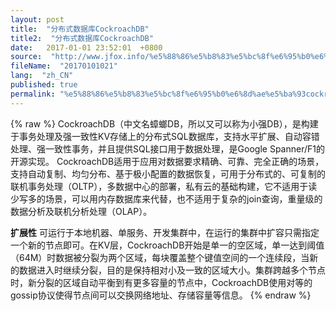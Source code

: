 ```yaml
---
layout: post
title:  "分布式数据库CockroachDB"
title2:  "分布式数据库CockroachDB"
date:   2017-01-01 23:52:01  +0800
source:  "http://www.jfox.info/%e5%88%86%e5%b8%83%e5%bc%8f%e6%95%b0%e6%8d%ae%e5%ba%93cockroachdb.html"
fileName:  "20170101021"
lang:  "zh_CN"
published: true
permalink: "%e5%88%86%e5%b8%83%e5%bc%8f%e6%95%b0%e6%8d%ae%e5%ba%93cockroachdb.html"
---
```

{% raw %}
CockroachDB（中文名蟑螂DB，所以又可以称为小强DB），是构建于事务处理及强一致性KV存储上的分布式SQL数据库，支持水平扩展、自动容错处理、强一致性事务，并且提供SQL接口用于数据处理，是Google Spanner/F1的开源实现。
CockroachDB适用于应用对数据要求精确、可靠、完全正确的场景，支持自动复制、均匀分布、基于极小配置的数据恢复，可用于分布式的、可复制的联机事务处理（OLTP），多数据中心的部署，私有云的基础构建，它不适用于读少写多的场景，可以用内存数据库来代替，也不适用于复杂的join查询，重量级的数据分析及联机分析处理（OLAP）。

**扩展性**
可运行于本地机器、单服务、开发集群中，在运行的集群中扩容只需指定一个新的节点即可。在KV层，CockroachDB开始是单一的空区域，单一达到阈值（64M）时数据被分裂为两个区域，每块覆盖整个键值空间的一个连续段，当新的数据进入时继续分裂，目的是保持相对小及一致的区域大小。集群跨越多个节点时，新分裂的区域自动平衡到有更多容量的节点中，CockroachDB使用对等的gossip协议使得节点间可以交换网络地址、存储容量等信息。
{% endraw %}